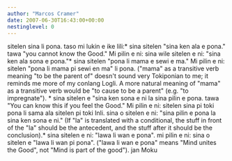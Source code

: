 ```yaml
---
author: "Marcos Cramer"
date: 2007-06-30T16:43:00+00:00
nestinglevel: 0
---
```

sitelen sina li pona. taso mi lukin e ike lili:\* sina sitelen "sina ken ala e pona." tawa "you cannot know the Good." Mi pilin e ni: sina wile sitelen e ni: "sina ken ala sona e pona."\* sina sitelen "pona li mama e sewi e ma." Mi pilin e ni: sitelen "pona li mama pi sewi en ma" li pona. ("mama" as a transitive verb meaning "to be the parent of" doesn't sound very Tokiponian to me; it reminds me more of my conlang Logli. A more natural meaning of "mama" as a transitive verb would be "to cause to be a parent" (e.g. "to impregnate"). \* sina sitelen e "sina ken sona e ni la sina pilin e pona. tawa "You can know this if you feel the Good." Mi pilin e ni: sitelen sina pi toki pona li sama ala sitelen pi toki Inli. sina o sitelen e ni: "sina pilin e pona la sina ken sona e ni." (If "la" is translated with a conditional, the stuff in front of the "la" should be the antecedent, and the stuff after it should be the conclusion).\* sina sitelen e ni: "lawa li wan e pona". mi pilin e ni: sina o sitelen e "lawa li wan pi pona". ("lawa li wan e pona" means "Mind unites the Good", not "Mind is part of the good"). jan Moku